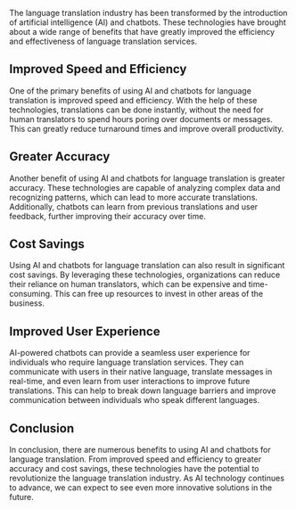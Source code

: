 
The language translation industry has been transformed by the introduction of artificial intelligence (AI) and chatbots. These technologies have brought about a wide range of benefits that have greatly improved the efficiency and effectiveness of language translation services.

Improved Speed and Efficiency
-----------------------------

One of the primary benefits of using AI and chatbots for language translation is improved speed and efficiency. With the help of these technologies, translations can be done instantly, without the need for human translators to spend hours poring over documents or messages. This can greatly reduce turnaround times and improve overall productivity.

Greater Accuracy
----------------

Another benefit of using AI and chatbots for language translation is greater accuracy. These technologies are capable of analyzing complex data and recognizing patterns, which can lead to more accurate translations. Additionally, chatbots can learn from previous translations and user feedback, further improving their accuracy over time.

Cost Savings
------------

Using AI and chatbots for language translation can also result in significant cost savings. By leveraging these technologies, organizations can reduce their reliance on human translators, which can be expensive and time-consuming. This can free up resources to invest in other areas of the business.

Improved User Experience
------------------------

AI-powered chatbots can provide a seamless user experience for individuals who require language translation services. They can communicate with users in their native language, translate messages in real-time, and even learn from user interactions to improve future translations. This can help to break down language barriers and improve communication between individuals who speak different languages.

Conclusion
----------

In conclusion, there are numerous benefits to using AI and chatbots for language translation. From improved speed and efficiency to greater accuracy and cost savings, these technologies have the potential to revolutionize the language translation industry. As AI technology continues to advance, we can expect to see even more innovative solutions in the future.
